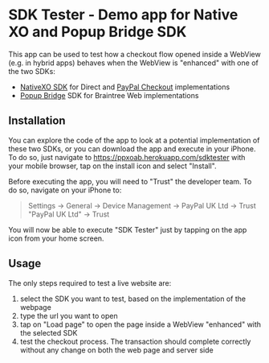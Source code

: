 # SDK Tester - Demo app for Native XO and Popup Bridge SDK

This app can be used to test how a checkout flow opened inside a WebView (e.g. in hybrid apps) behaves when the WebView is "enhanced" with one of the two SDKs:
* [NativeXO SDK](https://github.com/paypal/paypalnativecheckout-docs/blob/master/ios.md) for Direct and [PayPal Checkout](https://github.com/paypal/paypal-checkout) implementations
* [Popup Bridge](https://github.com/braintree/popup-bridge-ios) SDK for Braintree Web implementations

## Installation

You can explore the code of the app to look at a potential implementation of these two SDKs, or you can download the app and execute in your iPhone.
To do so, just navigate to https://ppxoab.herokuapp.com/sdktester with your mobile browser, tap on the install icon and select "Install".

Before executing the app, you will need to "Trust" the developer team. To do so, navigate on your iPhone to:

>Settings -> General -> Device Management -> PayPal UK Ltd -> Trust "PayPal UK Ltd" -> Trust

You will now be able to execute "SDK Tester" just by tapping on the app icon from your home screen.

## Usage

The only steps required to test a live website are:

1. select the SDK you want to test, based on the implementation of the webpage
2. type the url you want to open
3. tap on "Load page" to open the page inside a WebView "enhanced" with the selected SDK
4. test the checkout process. The transaction should complete correctly without any change on both the web page and server side
